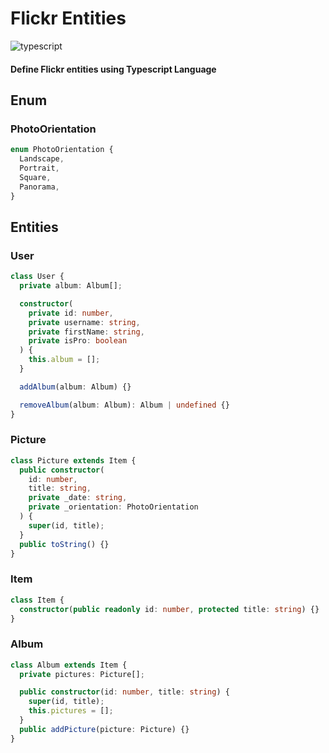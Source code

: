 # Flickr Entities

![typescript](https://emojis.slackmojis.com/emojis/images/1479745458/1383/typescript.png?1479745458)

#### Define Flickr entities using Typescript Language

## Enum

### PhotoOrientation

```ts
enum PhotoOrientation {
  Landscape,
  Portrait,
  Square,
  Panorama,
}
```

## Entities

### User

```ts
class User {
  private album: Album[];

  constructor(
    private id: number,
    private username: string,
    private firstName: string,
    private isPro: boolean
  ) {
    this.album = [];
  }

  addAlbum(album: Album) {}

  removeAlbum(album: Album): Album | undefined {}
}
```

### Picture

```ts
class Picture extends Item {
  public constructor(
    id: number,
    title: string,
    private _date: string,
    private _orientation: PhotoOrientation
  ) {
    super(id, title);
  }
  public toString() {}
}
```

### Item

```ts
class Item {
  constructor(public readonly id: number, protected title: string) {}
}
```

### Album

```ts
class Album extends Item {
  private pictures: Picture[];

  public constructor(id: number, title: string) {
    super(id, title);
    this.pictures = [];
  }
  public addPicture(picture: Picture) {}
}
```
